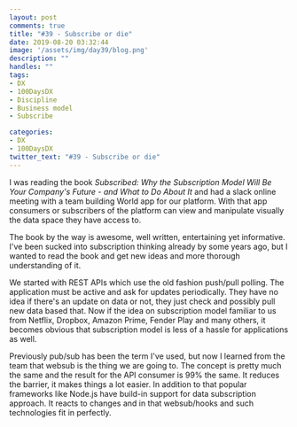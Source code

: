 ```yaml
---
layout: post
comments: true
title: "#39 - Subscribe or die"
date: 2019-08-20 03:32:44
image: '/assets/img/day39/blog.png'
description: ""
handles: "" 
tags:
- DX 
- 100DaysDX
- Discipline
- Business model
- Subscribe

categories:
- DX
- 100DaysDX
twitter_text: "#39 - Subscribe or die"
---
```


I was reading the book *Subscribed: Why the Subscription Model Will Be Your Company's Future - and What to Do About It* and had a slack online meeting with a team building World app for our platform. With that app consumers or subscribers of the platform can view and manipulate visually the data space they have access to. 

The book by the way is awesome, well written, entertaining yet informative. I've been sucked into subscription thinking already by some years ago, but I wanted to read the book and get new ideas and more thorough understanding of it. 

We started with REST APIs which use the old fashion push/pull polling. The application must be active and ask for updates periodically. They have no idea if there's an update on data or not, they just check and possibly pull new data based that. Now if the idea on subscription model familiar to us from Netflix, Dropbox, Amazon Prime, Fender Play and many others, it becomes obvious that subscription model is less of a hassle for applications as well.  

Previously pub/sub has been the term I've used, but now I learned from the team that websub is the thing we are going to. The concept is pretty much the same and the result for the API consumer is 99% the same. It reduces the barrier, it makes things a lot easier. In addition to that popular frameworks like Node.js have build-in support for data subscription approach. It reacts to changes and in that websub/hooks and such technologies fit in perfectly.  